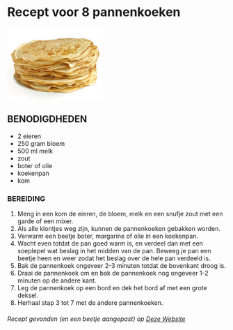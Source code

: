 # Recept voor 8 pannenkoeken
![pannenkoeken](pannenkoeken.jpg)
## BENODIGDHEDEN
- 2 eieren
- 250 gram bloem
- 500 ml melk
- zout
- boter of olie
- koekenpan
- kom
### BEREIDING
1. Meng in een kom de eieren, de bloem, melk en een snufje zout met een garde of een mixer.
2. Als alle klontjes weg zijn, kunnen de pannenkoeken gebakken worden.
3. Verwarm een beetje boter, margarine of olie in een koekenpan.
4. Wacht even totdat de pan goed warm is, en verdeel dan met een soeplepel wat beslag in het midden van de pan. Beweeg je pan een beetje heen en weer zodat het beslag over de hele pan verdeeld is.
5. Bak de pannenkoek ongeveer 2-3 minuten totdat de bovenkant droog is.
6. Draai de pannenkoek om en bak de pannenkoek nog ongeveer 1-2 minuten op de andere kant.
7. Leg de pannenkoek op een bord en dek het bord af met een grote deksel.
8. Herhaal stap 3 tot 7 met de andere pannenkoeken.
###### Recept gevonden (en een beetje aangepast) op [Deze Website](https://www.lekkerensimpel.com/basisrecept-voor-pannenkoeken/)
